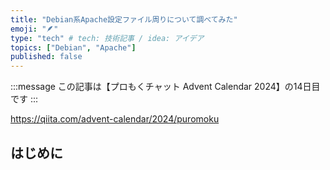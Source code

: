 ```yaml
---
title: "Debian系Apache設定ファイル周りについて調べてみた"
emoji: "🪶"
type: "tech" # tech: 技術記事 / idea: アイデア
topics: ["Debian", "Apache"]
published: false
---
```


:::message
この記事は【プロもくチャット Advent Calendar 2024】の14日目です
:::

https://qiita.com/advent-calendar/2024/puromoku

## はじめに
